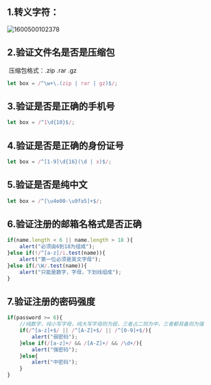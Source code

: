 ## 1.转义字符：

![1600500102378](C:\Users\lenovo\AppData\Roaming\Typora\typora-user-images\1600500102378.png)

## 2.验证文件名是否是压缩包

​	压缩包格式：.zip .rar .gz

```javascript
let box = /^\w+\.(zip | rar | gz)$/;
```



## 3.验证是否是正确的手机号

```javascript
let box = /^1\d{10}$/;
```

## 4.验证是否是正确的身份证号

```javascript
let box = /^[1-9]\d{16}(\d | x)$/;
```

## 5.验证是否是纯中文
```javascript
let box = /^[\u4e00-\u9fa5]+$/;
```

## 6.验证注册的邮箱名格式是否正确
```javascript
if(name.length < 6 || name.length > 18 ){
    alert("必须由6到18为组成");
}else if(!/^[a-z]/i.test(name)){
    alert("第一位必须是英文字母");
}else if(/\W/.test(name)){
    alert("只能是数字，字母，下划线组成");
}
```
## 7.验证注册的密码强度
```javascript
if(password >= 6){
	//纯数字，纯小写字母，纯大写字母则为弱，三者占二则为中，三者都具备则为强
    if(/^[a-z]+$/ || /^[A-Z]+$/ || /^[0-9]+$/){
        alert("弱密码");
    }else if(/[a-z]+/ && /[A-Z]+/ && /\d+/){
        alert("强密码");
    }else{
        alert("中密码");
    }
}
```